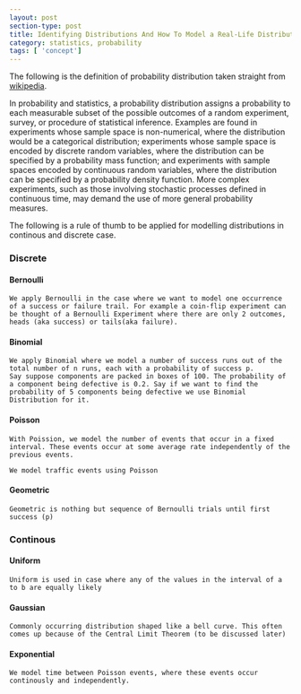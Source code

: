 ```yaml
---
layout: post
section-type: post
title: Identifying Distributions And How To Model a Real-Life Distribution
category: statistics, probability
tags: [ 'concept']
---
```


The following is the definition of probability distribution taken straight from [wikipedia](https://en.wikipedia.org/wiki/Probability_distribution).

In probability and statistics, a probability distribution assigns a probability to each measurable subset of the possible outcomes of a random experiment, survey, or procedure of statistical inference. Examples are found in experiments whose sample space is non-numerical, where the distribution would be a categorical distribution; experiments whose sample space is encoded by discrete random variables, where the distribution can be specified by a probability mass function; and experiments with sample spaces encoded by continuous random variables, where the distribution can be specified by a probability density function. More complex experiments, such as those involving stochastic processes defined in continuous time, may demand the use of more general probability measures.

The following is a rule of thumb to be applied for modelling distributions in continous and discrete case.

### Discrete

#### Bernoulli

	We apply Bernoulli in the case where we want to model one occurrence of a success or failure trail. For example a coin-flip experiment can be thought of a Bernoulli Experiment where there are only 2 outcomes, heads (aka success) or tails(aka failure). 

#### Binomial

	We apply Binomial where we model a number of success runs out of the total number of n runs, each with a probability of success p. 
	Say suppose components are packed in boxes of 100. The probability of a component being defective is 0.2. Say if we want to find the probability of 5 components being defective we use Binomial Distribution for it.


#### Poisson

	With Poission, we model the number of events that occur in a fixed interval. These events occur at some average rate independently of the previous events.

	We model traffic events using Poisson

#### Geometric

	Geometric is nothing but sequence of Bernoulli trials until first success (p)

### Continous

#### Uniform

	Uniform is used in case where any of the values in the interval of a to b are equally likely

#### Gaussian

	Commonly occurring distribution shaped like a bell curve. This often comes up because of the Central Limit Theorem (to be discussed later)

#### Exponential

	We model time between Poisson events, where these events occur continously and independently.
